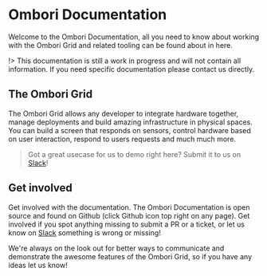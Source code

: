 # Ombori Documentation

Welcome to the Ombori Documentation, all you need to know about working with the Ombori Grid and related tooling can be found about in here. 

!> This documentation is still a work in progress and will not contain all information. If you need specific documentation please contact us directly.

## The Ombori Grid
The Ombori Grid allows any developer to integrate hardware together, manage deployments and build amazing infrastructure in physical spaces. You can build a screen that responds on sensors, control hardware based on user interaction, respond to users requests and much much more. 

> Got a great usecase for us to demo right here? Submit it to us on [Slack](https://join.slack.com/t/slack-pgo5586/shared_invite/zt-s1ajca83-k8i1f2mqgCMD0vDfpCk4Bg)!

## Get involved
Get involved with the documentation. The Ombori Documentation is open source and found on Github (click Github icon top right on any page). Get involved if you spot anything missing to submit a PR or a ticket, or let us know on [Slack](https://join.slack.com/t/slack-pgo5586/shared_invite/zt-s1ajca83-k8i1f2mqgCMD0vDfpCk4Bg) something is wrong or missing! 

We're always on the look out for better ways to communicate and demonstrate the awesome features of the Ombori Grid, so if you have any ideas let us know!